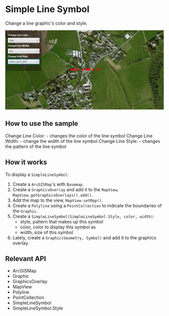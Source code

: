 # Simple Line Symbol

Change a line graphic's color and style.

![](SimpleLineSymbol.png)

## How to use the sample

Change Line Color: - changes the color of the line symbol
Change Line Width: - change the width of the line symbol
Change Line Style: - changes the pattern of the line symbol

## How it works

To display a `SimpleLineSymbol`:

1. Create a `ArcGISMap`'s with `Basemap`.
2. Create a `GraphicsOverlay` and add it to the `MapView`, `MapView.getGraphicsOverlays().add()`.
3. Add the map to the view, `MapView.setMap()`.
4. Create a `Polyline` using a `PointCollection` to indicate the boundaries of the `Graphic`.
5. Create a `SimpleLineSymbol(SimpleLineSymbol.Style, color, width)`.
    * style, pattern that makes up this symbol
    * color, color to display this symbol as
    * width, size of this symbol
6. Lately, create a `Graphic(Geometry, Symbol)` and add it to the graphics overlay.

## Relevant API

* ArcGISMap
* Graphic
* GraphicsOverlay
* MapView
* Polyline
* PointCollection
* SimpleLineSymbol
* SimpleLineSymbol.Style
